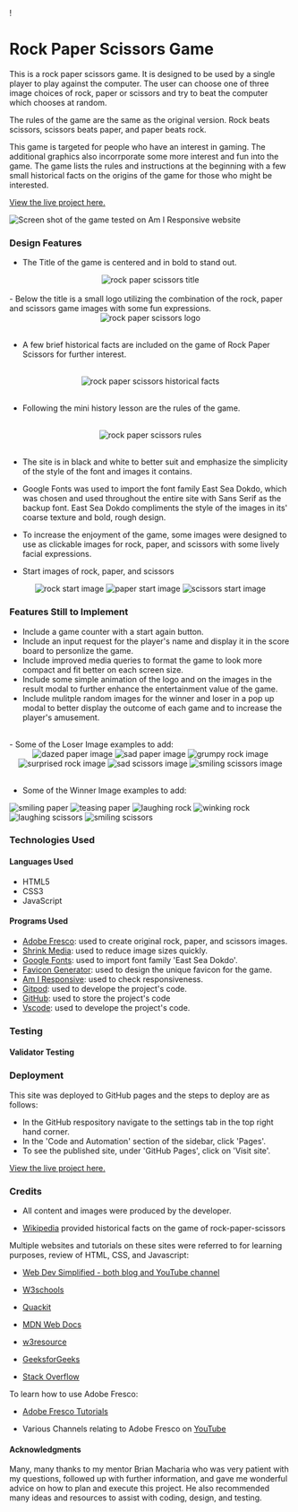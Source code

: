 !
# Rock Paper Scissors Game

This is a rock paper scissors game. It is designed to be used by a single player to play against the computer. The user can choose one of three image choices of rock, paper or scissors and try to beat the computer which chooses at random. 

The rules of the game are the same as the original version. Rock beats scissors, scissors beats paper, and paper beats rock.

This game is targeted for people who have an interest in gaming. The additional graphics also incorrporate some more interest and fun into the game. The game lists the rules and instructions at the beginning with a few small historical facts on the origins of the game for those who might be interested.

[View the live project here.](https://rachank.github.io/rock-paper-scissors-2/)

![Screen shot of the game tested on Am I Responsive website](readme-images/am-i-responsive-image.png)


### Design Features

- The Title of the game is centered and in bold to stand out. 
<div align="center">
<img  src="readme-images/rockpaperscissors-title.jpg?raw=true" alt="rock paper scissors title">
</div>
<br>
- Below the title is a small logo utilizing the combination of the rock, paper and scissors game images with some fun expressions.
<br>
<div align="center">
<img  src="assets/images/images.logo/rock-paper-scissors-logo-small.jpg?raw=true" alt="rock paper scissors logo">
</div>
<br>

- A few brief historical facts are included on the game of Rock Paper Scissors for further interest.
<br>
<div align="center">
<img  src="readme-images/historical-facts-rockpaperscissors.jpg?raw=true" alt="rock paper scissors historical facts">
</div>
<br>

- Following the mini history lesson are the rules of the game.
<br>
<div align="center">
<img  src="readme-images/rockpaperscissors-instructions.jpg?raw=true" alt="rock paper scissors rules">
</div>

<br>

- The site is in black and white to better suit and emphasize the simplicity of the style of the font and images it contains.

- Google Fonts was used to import the font family East Sea Dokdo, which was chosen and used throughout the entire site with Sans Serif as the backup font. East Sea Dokdo compliments the style of the images in its' coarse texture and bold, rough design.

- To increase the enjoyment of the game, some images were designed to use as clickable images for rock, paper, and scissors with some lively facial expressions.

- Start images of rock, paper, and scissors

<div align="center">
<img alt="rock start image" src="assets/images/images-start/rock-start.jpg">
<img alt="paper start image" src="assets/images/images-start/paper-start.jpg">
<img alt="scissors start image" src="assets/images/images-start/scissors-start.jpg">
</div>

### Features Still to Implement

- Include a game counter with a start again button.
- Include an input request for the player's name and display it in the score board to personlize the game.
- Include improved media queries to format the game to look more compact and fit better on each screen size.
- Include some simple animation of the logo and on the images in the result modal to further enhance the entertainment value of the game.
- Include mulitple random images for the winner and loser in a pop up modal to better display the outcome of each game and to increase the player's amusement.

<br>
- Some of the Loser Image examples to add:
<br>

<div align="center">
<img alt="dazed paper image" src="assets/images/images-lose/paper-lose-dazed.jpg">
<img alt="sad paper image" src="assets/images/images-lose/paper-lose-sad.jpg">
<img alt="grumpy rock image" src="assets/images/images-lose/rock-lose-grumpy.jpg">
<img alt="surprised rock image" src="assets/images/images-lose/rock-lose-surprise.jpg">
<img alt="sad scissors image" src="assets/images/images-lose/scissors-lose-sad.jpg">
<img alt="smiling scissors image" src="assets/images/images-lose/scissors-lose-surprise.jpg">
</div>

<br>

- Some of the Winner Image examples to add:

![smiling paper](assets/images/images-win/paper-win-smile.jpg)
![teasing paper](assets/images/images-win/paper-win-tease.jpg)
![laughing rock](assets/images/images-win/rock-win-laugh.jpg)
![winking rock](assets/images/images-win/rock-win-wink.jpg)
![laughing scissors](assets/images/images-win/scissors-win-laugh.jpg)
![smiling scissors](assets/images/images-win/scissors-win-smile.jpg)


### Technologies Used

#### Languages Used

- HTML5
- CSS3
- JavaScript

#### Programs Used

- [Adobe Fresco](https://www.adobe.com/products/fresco.html): used to create original rock, paper, and scissors images.
- [Shrink Media](https://www.shrink.media): used to reduce image sizes quickly.
- [Google Fonts](https://fonts.google.com/): used to import font family 'East Sea Dokdo'.
- [Favicon Generator](https://favicon.io): used to design the unique favicon for the game.
- [Am I Responsive](https://ui.dev/amiresponsive): used to check responsiveness.
- [Gitpod](https://www.gitpod.io/): used to develope the project's code.
- [GitHub](https://github.com/): used to store the project's code 
- [Vscode](https://code.visualstudio.com): used to develope the project's code.


### Testing

#### Validator Testing






### Deployment

This site was deployed to GitHub pages and the steps to deploy are as follows:
- In the GitHub respository navigate to the settings tab in the top right hand corner.
- In the 'Code and Automation' section of the sidebar, click 'Pages'.
- To see the published site, under 'GitHub Pages', click on 'Visit site'.

[View the live project here.](https://rachank.github.io/rock-paper-scissors-2/)



### Credits

- All content and images were produced by the developer.

- [Wikipedia](https://en.wikipedia.org/wiki/Rock_paper_scissors) provided historical facts on the game of rock-paper-scissors

Multiple websites and tutorials on these sites were referred to for learning purposes, review of HTML, CSS, and Javascript:

- [Web Dev Simplified - both blog and YouTube channel](https://blog.webdevsimplified.com/)

- [W3schools](https://www.w3schools.com/)

- [Quackit](https://www.quackit.com/)

- [MDN Web Docs](https://developer.mozilla.org/en-US/)

- [w3resource](https://www.w3resource.com/)

- [GeeksforGeeks](https://www.geeksforgeeks.org/)

- [Stack Overflow](https://stackoverflow.com/)

To learn how to use Adobe Fresco:

- [Adobe Fresco Tutorials](https://creativecloud.adobe.com/de/learn/app/fresco)

- Various Channels relating to Adobe Fresco on [YouTube](https://www.youtube.com/)

#### Acknowledgments

Many, many thanks to my mentor Brian Macharia who was very patient with my questions, followed up with further information,  and gave me wonderful advice on how to plan and execute this project. He also recommended many ideas and resources to assist with coding, design, and testing. 